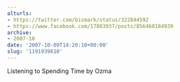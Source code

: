```yaml
---
alturls:
- https://twitter.com/bismark/status/322844592
- https://www.facebook.com/17803937/posts/856460184939
archive:
- 2007-10
date: '2007-10-09T14:20:10+00:00'
slug: '1191939610'
---
```


Listening to Spending Time by Ozma

